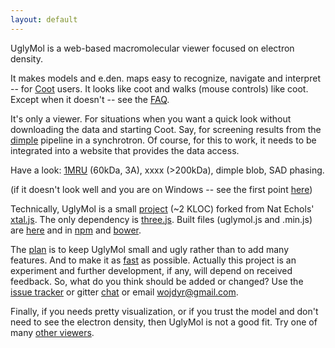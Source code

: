 ```yaml
---
layout: default
---
```


UglyMol is a web-based macromolecular viewer focused on electron density.

It makes models and e.den. maps easy to recognize, navigate and interpret --
for [Coot](http://www2.mrc-lmb.cam.ac.uk/personal/pemsley/coot/) users.
It looks like coot and walks (mouse controls) like coot.
Except when it doesn't -- see the
[FAQ](https://github.com/uglymol/uglymol/wiki).

It's only a viewer. For situations when you want
a quick look without downloading the data and starting Coot.
Say, for screening results from
the [dimple](http://ccp4.github.io/dimple/) pipeline in a synchrotron.
Of course, for this to work, it needs to be integrated into a website
that provides the data access.

Have a look:
[1MRU](https://uglymol.github.io/1mru.html) (60kDa, 3A),
xxxx (>200kDa),
dimple blob,
SAD phasing.

(if it doesn't look well and you are on Windows -- see the first
point [here](https://github.com/uglymol/uglymol/blob/master/TODO.md))

Technically, UglyMol is a small
[project](https://github.com/uglymol/uglymol) (~2 KLOC)
forked from Nat Echols' [xtal.js](https://github.com/natechols/xtal.js/).
The only dependency is [three.js](https://github.com/mrdoob/three.js/).
Built files (uglymol.js and .min.js) are
[here](https://github.com/uglymol/uglymol.github.io)
and in [npm](https://www.npmjs.com/package/uglymol)
and [bower]().

The [plan](https://github.com/uglymol/uglymol/blob/master/TODO.md)
is to keep UglyMol small and ugly rather than to add many features.
And to make it as [fast](https://uglymol.github.io/perf.html) as possible.
Actually this project is an experiment and further development, if any,
will depend on received feedback. So, what do you think should be added
or changed?
Use the [issue tracker](https://github.com/uglymol/uglymol/issues)
or gitter [chat](https://gitter.im/ccp4/dimple)
or email wojdyr@gmail.com.

Finally, if you needs pretty visualization,
or if you trust the model and don't need to see the electron density,
then UglyMol is not a good fit. Try one of many
[other viewers](https://github.com/uglymol/uglymol/wiki/MolecularViewers).
